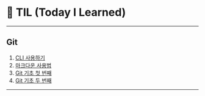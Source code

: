 # 🌱 TIL (Today I Learned)

---

## Git

1. [CLI 사용하기](startcamp/CLI.md)
2. [마크다운 사용법](startcamp/markdown.md)
3. [Git 기초 첫 번째](startcamp/git.md)
3. [Git 기초 두 번째 ](startcamp/git2.md)

---

